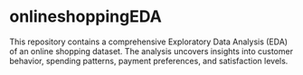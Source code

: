 # onlineshoppingEDA
This repository contains a comprehensive Exploratory Data Analysis (EDA) of an online shopping dataset. The analysis uncovers insights into customer behavior, spending patterns, payment preferences, and satisfaction levels.
